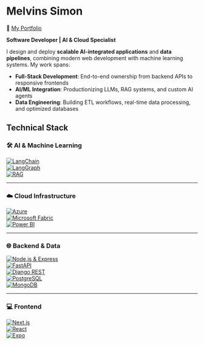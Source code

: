 # Melvins Simon  
🔗 [My Portfolio](https://www.melvins-simon.tech)

**Software Developer | AI & Cloud Specialist**  

I design and deploy **scalable AI-integrated applications** and **data pipelines**, combining modern web development with machine learning systems. My work spans:  

- **Full-Stack Development**: End-to-end ownership from backend APIs to responsive frontends  
- **AI/ML Integration**: Productionizing LLMs, RAG systems, and custom AI agents  
- **Data Engineering**: Building ETL workflows, real-time data processing, and optimized databases  

## Technical Stack  

### 🛠 AI & Machine Learning  
[![LangChain](https://img.shields.io/badge/LangChain-000000?style=for-the-badge&logo=langchain&logoColor=white)](https://www.langchain.com/)  
[![LangGraph](https://img.shields.io/badge/LangGraph-4B0082?style=for-the-badge&logo=langchain&logoColor=white)](https://www.langchain.com/langgraph)  
[![RAG](https://img.shields.io/badge/RAG-Retrieval_Augmented_Generation-FF69B4?style=for-the-badge)](https://www.promptingguide.ai/techniques/rag)  

---

### ☁️ Cloud Infrastructure  
[![Azure](https://img.shields.io/badge/Microsoft_Azure-0078D4?style=for-the-badge&logo=microsoftazure&logoColor=white)](https://azure.microsoft.com/)  
[![Microsoft Fabric](https://img.shields.io/badge/Microsoft_Fabric-742774?style=for-the-badge&logo=powerbi&logoColor=white)](https://learn.microsoft.com/en-us/fabric/)  
[![Power BI](https://img.shields.io/badge/Power_BI-F2C811?style=for-the-badge&logo=powerbi&logoColor=black)](https://powerbi.microsoft.com/)  

---

### 🌐 Backend & Data  
[![Node.js & Express](https://img.shields.io/badge/Node.js_&_Express-339933?style=for-the-badge&logo=nodedotjs&logoColor=white)](https://nodejs.org/)  
[![FastAPI](https://img.shields.io/badge/FastAPI-009688?style=for-the-badge&logo=fastapi&logoColor=white)](https://fastapi.tiangolo.com/)  
[![Django REST](https://img.shields.io/badge/Django_REST_Framework-092E20?style=for-the-badge&logo=django&logoColor=white)](https://www.django-rest-framework.org/)  
[![PostgreSQL](https://img.shields.io/badge/PostgreSQL-336791?style=for-the-badge&logo=postgresql&logoColor=white)](https://www.postgresql.org/)  
[![MongoDB](https://img.shields.io/badge/MongoDB-47A248?style=for-the-badge&logo=mongodb&logoColor=white)](https://www.mongodb.com/)  

---

### 💻 Frontend  
[![Next.js](https://img.shields.io/badge/Next.js-000000?style=for-the-badge&logo=nextdotjs&logoColor=white)](https://nextjs.org/)  
[![React](https://img.shields.io/badge/React-61DAFB?style=for-the-badge&logo=react&logoColor=black)](https://react.dev/)  
[![Expo](https://img.shields.io/badge/Expo-000020?style=for-the-badge&logo=expo&logoColor=white)](https://expo.dev/)

